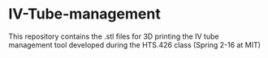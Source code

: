 # IV-Tube-management

This repository contains the .stl files for 3D printing the IV tube management tool developed during the HTS.426 class (Spring 2-16 at MIT)
